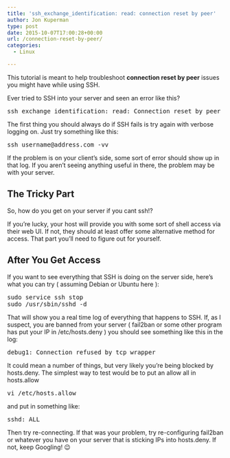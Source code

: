 ```yaml
---
title: 'ssh_exchange_identification: read: connection reset by peer'
author: Jon Kuperman
type: post
date: 2015-10-07T17:00:28+00:00
url: /connection-reset-by-peer/
categories:
  - Linux

---
```

This tutorial is meant to help troubleshoot **connection reset by peer** issues you might have while using SSH.

Ever tried to SSH into your server and seen an error like this?

<pre class="lang:default decode:true">ssh_exchange_identification: read: Connection reset by peer</pre>

The first thing you should always do if SSH fails is try again with verbose logging on. Just try something like this:

<pre class="lang:default decode:true">ssh username@address.com -vv</pre>

If the problem is on your client&#8217;s side, some sort of error should show up in that log. If you aren&#8217;t seeing anything useful in there, the problem may be with your server.

## The Tricky Part

So, how do you get on your server if you cant ssh!?

If you&#8217;re lucky, your host will provide you with some sort of shell access via their web UI. If not, they should at least offer some alternative method for access. That part you&#8217;ll need to figure out for yourself.

## After You Get Access

If you want to see everything that SSH is doing on the server side, here&#8217;s what you can try ( assuming Debian or Ubuntu here ):

<pre class="lang:default decode:true">sudo service ssh stop
sudo /usr/sbin/sshd -d</pre>

That will show you a real time log of everything that happens to SSH. If, as I suspect, you are banned from your server ( fail2ban or some other program has put your IP in /etc/hosts.deny ) you should see something like this in the log:

<pre class="lang:default decode:true">debug1: Connection refused by tcp wrapper</pre>

It could mean a number of things, but very likely you&#8217;re being blocked by hosts.deny. The simplest way to test would be to put an allow all in hosts.allow

<pre class="lang:default decode:true">vi /etc/hosts.allow</pre>

and put in something like:

<pre class="lang:default decode:true ">sshd: ALL</pre>

Then try re-connecting. If that was your problem, try re-configuring fail2ban or whatever you have on your server that is sticking IPs into hosts.deny. If not, keep Googling! 😉